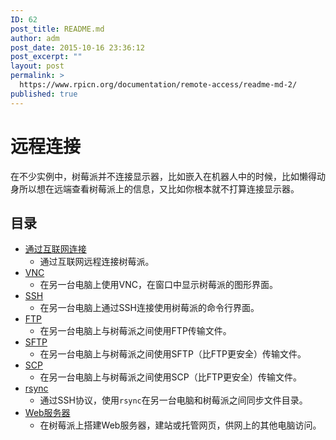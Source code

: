 ```yaml
---
ID: 62
post_title: README.md
author: adm
post_date: 2015-10-16 23:36:12
post_excerpt: ""
layout: post
permalink: >
  https://www.rpicn.org/documentation/remote-access/readme-md-2/
published: true
---
```

# 远程连接

在不少实例中，树莓派并不连接显示器，比如嵌入在机器人中的时候，比如懒得动身所以想在远端查看树莓派上的信息，又比如你根本就不打算连接显示器。

## 目录

- [通过互联网连接](access-over-Internet/internetaccess.md)
    - 通过互联网远程连接树莓派。
- [VNC](vnc/README.md)
    - 在另一台电脑上使用VNC，在窗口中显示树莓派的图形界面。
- [SSH](ssh/README.md)
    - 在另一台电脑上通过SSH连接使用树莓派的命令行界面。
- [FTP](ftp.md)
    - 在另一台电脑上与树莓派之间使用FTP传输文件。
- [SFTP](ssh/sftp.md)
    - 在另一台电脑上与树莓派之间使用SFTP（比FTP更安全）传输文件。
- [SCP](ssh/scp.md)
    - 在另一台电脑上与树莓派之间使用SCP（比FTP更安全）传输文件。
- [rsync](ssh/rsync.md)
    - 通过SSH协议，使用`rsync`在另一台电脑和树莓派之间同步文件目录。
- [Web服务器](web-server/README.md)
    - 在树莓派上搭建Web服务器，建站或托管网页，供网上的其他电脑访问。
